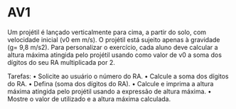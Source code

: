 # AV1
Um projétil é lançado verticalmente para cima, a partir do solo, com velocidade inicial  (v0
 em m/s). O projétil está sujeito apenas à gravidade (g= 9,8 m/s2). Para personalizar o exercício, cada aluno deve calcular a altura máxima atingida pelo projétil usando como valor de  v0
 a soma dos dígitos do seu RA multiplicada por 2.

Tarefas:
 • Solicite ao usuário o número do RA.
 • Calcule a soma dos dígitos do RA.
 • Defina  (soma dos dígitos do RA).
 • Calcule e imprima a altura máxima atingida pelo projétil usando a expressão de altura máxima. 
 • Mostre o valor de  utilizado e a altura máxima calculada.
